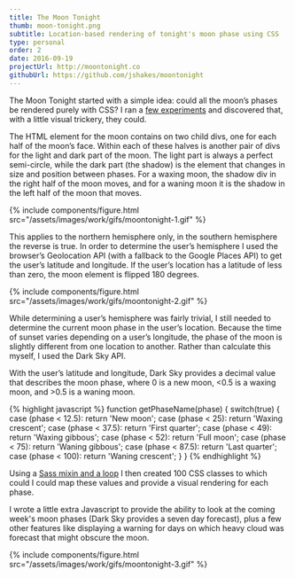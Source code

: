 ```yaml
---
title: The Moon Tonight
thumb: moon-tonight.png
subtitle: Location-based rendering of tonight's moon phase using CSS
type: personal
order: 2
date: 2016-09-19
projectUrl: http://moontonight.co
githubUrl: https://github.com/jshakes/moontonight
---
```

The Moon Tonight started with a simple idea: could all the moon’s phases be rendered purely with CSS? I ran a [few experiments](https://codepen.io/jshakes/pen/zrByoQ) and discovered that, with a little visual trickery, they could.

The HTML element for the moon contains on two child divs, one for each half of the moon’s face. Within each of these halves is another pair of divs for the light and dark part of the moon. The light part is always a perfect semi-circle, while the dark part (the shadow) is the element that changes in size and position between phases. For a waxing moon, the shadow div in the right half of the moon moves, and for a waning moon it is the shadow in the left half of the moon that moves.

{% include components/figure.html src="/assets/images/work/gifs/moontonight-1.gif" %}

This applies to the northern hemisphere only, in the southern hemisphere the reverse is true. In order to determine the user’s hemisphere I used the browser’s Geolocation API (with a fallback to the Google Places API) to get the user’s latitude and longitude. If the user’s location has a latitude of less than zero, the moon element is flipped 180 degrees.

{% include components/figure.html src="/assets/images/work/gifs/moontonight-2.gif" %}

While determining a user’s hemisphere was fairly trivial, I still needed to determine the current moon phase in the user’s location. Because the time of sunset varies depending on a user’s longitude, the phase of the moon is slightly different from one location to another. Rather than calculate this myself, I used the Dark Sky API.

With the user’s latitude and longitude, Dark Sky provides a decimal value that describes the moon phase, where 0 is a new moon, <0.5 is a waxing moon, and >0.5 is a waning moon.

{% highlight javascript %}
function getPhaseName(phase) {
  switch(true) {
    case (phase < 12.5):
      return 'New moon';
    case (phase < 25):
      return 'Waxing crescent';
    case (phase < 37.5):
      return 'First quarter';
    case (phase < 49):
      return 'Waxing gibbous';
    case (phase < 52):
      return 'Full moon';
    case (phase < 75):
      return 'Waning gibbous';
    case (phase < 87.5):
      return 'Last quarter';
    case (phase < 100):
      return 'Waning crescent';
  }
}
{% endhighlight %}

Using a [Sass mixin and a loop](https://github.com/jshakes/moontonight/blob/master/_assets/scss/modules/_moon.scss) I then created 100 CSS classes to which could I could map these values and provide a visual rendering for each phase.

I wrote a little extra Javascript to provide the ability to look at the coming week's moon phases (Dark Sky provides a seven day forecast), plus a few other features like displaying a warning for days on which heavy cloud was forecast that might obscure the moon.

{% include components/figure.html src="/assets/images/work/gifs/moontonight-3.gif" %}
